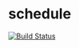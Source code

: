 # schedule

[![Build Status](https://app.travis-ci.com/work-shift/schedule.svg?branch=main)](https://app.travis-ci.com/work-shift/schedule)
